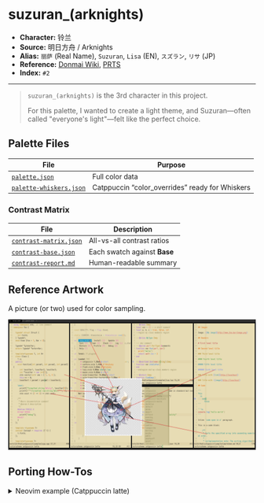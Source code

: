 # suzuran_(arknights)

- **Character:** 铃兰
- **Source:** 明日方舟 / Arknights
- **Alias:** `丽萨` (Real Name), `Suzuran`, `Lisa` (EN), `スズラン`, `リサ` (JP)
- **Reference:** [Donmai Wiki](<https://donmai.moe/wiki_pages/suzuran_(arknights)>), [PRTS](https://prts.wiki/w/%E9%93%83%E5%85%B0)
- **Index:** `#2`

---

> `suzuran_(arknights)` is the 3rd character in this project.
>
> For this palette, I wanted to create a light theme, and Suzuran—often called "everyone's light"—felt like the perfect choice.

## Palette Files

| File                                                            | Purpose                                         |
| --------------------------------------------------------------- | ----------------------------------------------- |
| [`palette.json`](./palette.json)                                | Full color data                                 |
| [`palette-whiskers.json`](./palette-whiskers.json) | Catppuccin “color_overrides” ready for Whiskers |

### Contrast Matrix

| File                                                         | Description                  |
| ------------------------------------------------------------ | ---------------------------- |
| [`contrast-matrix.json`](./contrast/contrast-matrix.json) | All-vs-all contrast ratios   |
| [`contrast-base.json`](./contrast/contrast-base.json)     | Each swatch against **Base** |
| [`contrast-report.md`](./contrast/contrast-report.md)     | Human-readable summary       |

## Reference Artwork
 
A picture (or two) used for color sampling.
 
![sample](./assets/sample.png)

## Porting How-Tos
 
<details>
<summary>Neovim example (Catppuccin latte)</summary>

```lua
require("catppuccin").setup {
    color_overrides = {
        latte = {
        rosewater= "#8F4E4C",
        flamingo = "#874542",
        pink     = "#8E4561",
        mauve    = "#6B4A7F",
        red      = "#b43842",
        maroon   = "#a34246",
        peach    = "#8F5524",
        yellow   = "#6E5715",
        green    = "#0C6B51",
        teal     = "#18685A",
        sky      = "#255B74",
        sapphire = "#066ca2",
        blue     = "#386a8f",
        lavender = "#715894",
        text     = "#111115",
        subtext0 = "#2b2e34",
        subtext1 = "#1e1f24",
        base     = "#E7DCB4",
        mantle   = "#DED2A6",
        crust    = "#D6C897",
        surface0 = "#C5B57B",
        surface1 = "#B5A25E",
        surface2 = "#A48F3F",
        overlay0 = "#947C16",
        overlay1 = "#806B12",
        overlay2 = "#6C5A0D",
        },
    }
}
```
</details>
